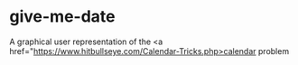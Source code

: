 # give-me-date

A graphical user representation of the <a href="https://www.hitbullseye.com/Calendar-Tricks.php>calendar problem </a>
